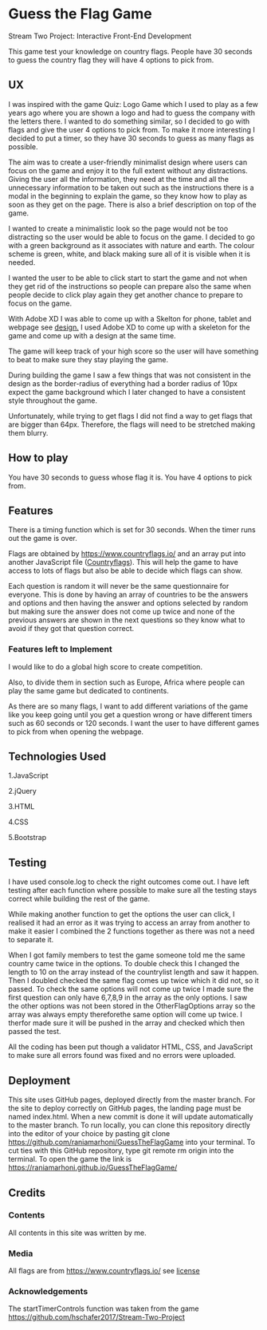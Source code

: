 # Guess the Flag Game
Stream Two Project: Interactive Front-End Development

This game test your knowledge on country flags. People have 30 seconds to guess the country flag they will have 4 options to pick from. 

## UX
I was inspired with the game Quiz: Logo Game which I used to play as a few years ago where you are shown a logo and had to guess the company with the letters there. I wanted to do something similar, so I decided to go with flags and give the user 4 options to pick from. To make it more interesting I decided to put a timer, so they have 30 seconds to guess as many flags as possible.

The aim was to create a user-friendly minimalist design where users can focus on the game and enjoy it to the full extent without any distractions. Giving the user all the information, they need at the time and all the unnecessary information to be taken out such as the instructions there is a modal in the beginning to explain the game, so they know how to play as soon as they get on the page. There is also a brief description on top of the game. 

I wanted to create a minimalistic look so the page would not be too distracting so the user would be able to focus on the game. I decided to go with a green background as it associates with nature and earth. The colour scheme is green, white, and black making sure all of it is visible when it is needed. 

I wanted the user to be able to click start to start the game and not when they get rid of the instructions so people can prepare also the same when people decide to click play again they get another chance to prepare to focus on the game. 
 
With Adobe XD I was able to come up with a Skelton for phone, tablet and webpage see [design.](https://github.com/raniamarhoni/GuessTheFlagGame/blob/ea40b9ffffb597451d5859b6cca7b610fdbc7ce8/assets/design/GuessTheflagDesign.pdf) I used Adobe XD to come up with a skeleton for the game and come up with a design at the same time.

The game will keep track of your high score so the user will have something to beat to make sure they stay playing the game. 

During building the game I saw a few things that was not consistent in the design as the border-radius of everything had a border radius of 10px expect the game background which I later changed to have a consistent style throughout the game.

Unfortunately, while trying to get flags I did not find a way to get flags that are bigger than 64px. Therefore, the flags will need to be stretched making them blurry. 

## How to play
You have 30 seconds to guess whose flag it is. You have 4 options to pick from. 

## Features 
There is a timing function which is set for 30 seconds. When the timer runs out the game is over. 

Flags are obtained by https://www.countryflags.io/ and an array put into another JavaScript file ([Countryflags](https://github.com/raniamarhoni/GuessTheFlagGame/blob/afc44a844d84f94245770742e9acd3d3095fba1e/assets/js/countrylist.js)).
This will help the game to have access to lots of flags but also be able to decide which flags can show. 

Each question is random it will never be the same questionnaire for everyone. This is done by having an array of countries to be the answers and options and then having the answer and options selected by random but making sure the answer does not come up twice and none of the previous answers are shown in the next questions so they know what to avoid if they got that question correct.  

### Features left to Implement

I would like to do a global high score to create competition. 

Also, to divide them in section such as Europe, Africa where people can play the same game but dedicated to continents. 

As there are so many flags, I want to add different variations of the game like you keep going until you get a question wrong or have different timers such as 60 seconds or 120 seconds. I want the user to have different games to pick from when opening the webpage.

## Technologies Used
1.JavaScript

2.jQuery

3.HTML

4.CSS

5.Bootstrap  
   
## Testing 
I have used console.log to check the right outcomes come out. I have left testing after each function where possible to make sure all the testing stays correct while building the rest of the game. 

While making another function to get the options the user can click, I realised it had an error as it was trying to access an array from another to make it easier I combined the 2 functions together as there was not a need to separate it. 

When I got family members to test the game someone told me the same country came twice in the options. To double check this I changed the length to 10 on the array instead of the countrylist length and saw it happen. Then I doubled checked the same flag comes up twice which it did not, so it passed. To check the same options will not come up twice I made sure the first question can only have 6,7,8,9 in the array as the only options. I saw the other options was not been stored in the OtherFlagOptions array so the array was always empty thereforethe same option will come up twice. I therfor made sure it will be pushed in the array and checked which then passed the test. 

All the coding has been put though a validator HTML, CSS, and JavaScript to make sure all errors found was fixed and no errors were uploaded. 

## Deployment
This site uses GitHub pages, deployed directly from the master branch. For the site to deploy correctly on GitHub pages, the landing page must be named index.html. When a new commit is done it will update automatically to the master branch.
To run locally, you can clone this repository directly into the editor of your choice by pasting git clone https://github.com/raniamarhoni/GuessTheFlagGame into your terminal. To cut ties with this GitHub repository, type git remote rm origin into the terminal.
To open the game the link is https://raniamarhoni.github.io/GuessTheFlagGame/
## Credits 

### Contents
All contents in this site was written by me.

### Media 
All flags are from https://www.countryflags.io/ see [license](https://github.com/raniamarhoni/GuessTheFlagGame/blob/3a44d7e4bb9e338a4316b56adcf76933deee9f99/assets/Licenses/CountryFlags.txt)

### Acknowledgements 
The startTimerControls function was taken from the game https://github.com/hschafer2017/Stream-Two-Project 
